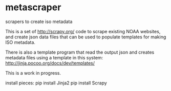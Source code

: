 # metascraper
scrapers to create iso metadata

This is a set of http://scrapy.org/ code to scrape existing NOAA websites, and create json data files that can be used to populate templates for making ISO metadata.  

There is also a template program that read the output json and creates metadata files using a template in this system:
http://jinja.pocoo.org/docs/dev/templates/

This is a work in progress.


install pieces:
pip install Jinja2
pip install Scrapy
